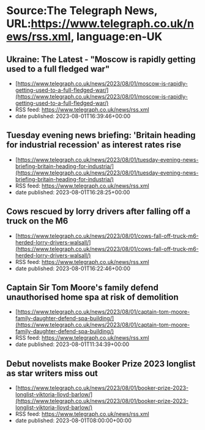 # Source:The Telegraph News, URL:https://www.telegraph.co.uk/news/rss.xml, language:en-UK

## Ukraine: The Latest - "Moscow is rapidly getting used to a full fledged war"
 - [https://www.telegraph.co.uk/news/2023/08/01/moscow-is-rapidly-getting-used-to-a-full-fledged-war/](https://www.telegraph.co.uk/news/2023/08/01/moscow-is-rapidly-getting-used-to-a-full-fledged-war/)
 - RSS feed: https://www.telegraph.co.uk/news/rss.xml
 - date published: 2023-08-01T16:39:46+00:00



## Tuesday evening news briefing: 'Britain heading for industrial recession' as interest rates rise
 - [https://www.telegraph.co.uk/news/2023/08/01/tuesday-evening-news-briefing-britain-heading-for-industria/](https://www.telegraph.co.uk/news/2023/08/01/tuesday-evening-news-briefing-britain-heading-for-industria/)
 - RSS feed: https://www.telegraph.co.uk/news/rss.xml
 - date published: 2023-08-01T16:28:25+00:00



## Cows rescued by lorry drivers after falling off a truck on the M6
 - [https://www.telegraph.co.uk/news/2023/08/01/cows-fall-off-truck-m6-herded-lorry-drivers-walsall/](https://www.telegraph.co.uk/news/2023/08/01/cows-fall-off-truck-m6-herded-lorry-drivers-walsall/)
 - RSS feed: https://www.telegraph.co.uk/news/rss.xml
 - date published: 2023-08-01T16:22:46+00:00



## Captain Sir Tom Moore's family defend unauthorised home spa at risk of demolition
 - [https://www.telegraph.co.uk/news/2023/08/01/captain-tom-moore-family-daughter-defend-spa-building/](https://www.telegraph.co.uk/news/2023/08/01/captain-tom-moore-family-daughter-defend-spa-building/)
 - RSS feed: https://www.telegraph.co.uk/news/rss.xml
 - date published: 2023-08-01T11:34:39+00:00



## Debut novelists make Booker Prize 2023 longlist as star writers miss out
 - [https://www.telegraph.co.uk/news/2023/08/01/booker-prize-2023-longlist-viktoria-lloyd-barlow/](https://www.telegraph.co.uk/news/2023/08/01/booker-prize-2023-longlist-viktoria-lloyd-barlow/)
 - RSS feed: https://www.telegraph.co.uk/news/rss.xml
 - date published: 2023-08-01T08:00:00+00:00




